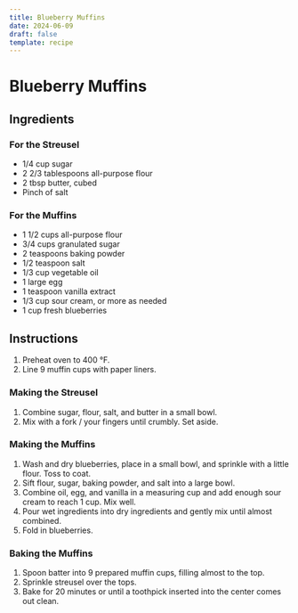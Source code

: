 ```yaml
---
title: Blueberry Muffins
date: 2024-06-09
draft: false
template: recipe
---
```


# Blueberry Muffins

## Ingredients

### For the Streusel

* 1/4 cup sugar
* 2 2/3 tablespoons all-purpose flour
* 2 tbsp butter, cubed
* Pinch of salt

### For the Muffins

* 1 1/2 cups all-purpose flour
* 3/4 cups granulated sugar
* 2 teaspoons baking powder
* 1/2 teaspoon salt
* 1/3 cup vegetable oil
* 1 large egg
* 1 teaspoon vanilla extract
* 1/3 cup sour cream, or more as needed
* 1 cup fresh blueberries

## Instructions

1. Preheat oven to 400 °F.
2. Line 9 muffin cups with paper liners.

### Making the Streusel

1. Combine sugar, flour, salt, and butter in a small bowl.
2. Mix with a fork / your fingers until crumbly. Set aside.

### Making the Muffins

1. Wash and dry blueberries, place in a small bowl, and sprinkle with a little flour. Toss to coat.
2. Sift flour, sugar, baking powder, and salt into a large bowl.
3. Combine oil, egg, and vanilla in a measuring cup and add enough sour cream to reach 1 cup. Mix well.
4. Pour wet ingredients into dry ingredients and gently mix until almost combined.
5. Fold in blueberries.

### Baking the Muffins

1. Spoon batter into 9 prepared muffin cups, filling almost to the top.
2. Sprinkle streusel over the tops.
3. Bake for 20 minutes or until a toothpick inserted into the center comes out clean.
